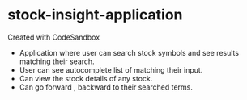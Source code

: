 # stock-insight-application

Created with CodeSandbox

- Application where user can search stock symbols and see results matching their search.
- User can see autocomplete list of matching their input.
- Can view the stock details of any stock.
- Can go forward , backward to their searched terms.
